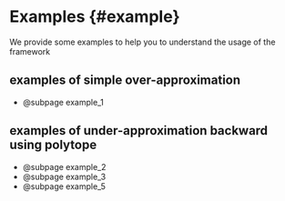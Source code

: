 # Examples {#example}

We provide some examples to help you to understand the usage of the framework

## examples of simple over-approximation

* @subpage example_1

## examples of under-approximation backward using polytope

* @subpage example_2
* @subpage example_3
* @subpage example_5